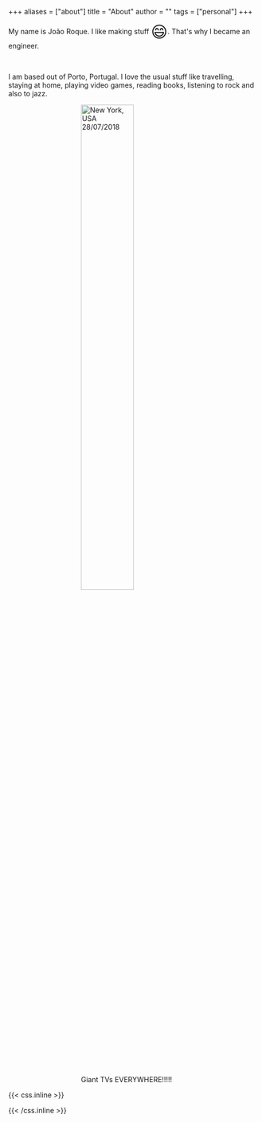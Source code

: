+++
aliases = ["about"]
title = "About"
author = ""
tags = ["personal"]
+++

My name is João Roque. I like making stuff <span class="emojify">:smile:</span>. That's why I became an engineer. 

</br>

I am based out of Porto, Portugal. I love the usual stuff like travelling, staying at home, playing video games, reading books, listening to rock and also to jazz.

<!-- ![Bolivia](/images/desert.jpg) -->
<figure>
    <img src="/images/ny.jpg" width="50%" height="50%" class="center"
         alt="New York, USA 28/07/2018">
    <figcaption class="center">Giant TVs EVERYWHERE!!!!!</figcaption>
</figure>

{{< css.inline >}}
<style>
.emojify {
	font-family: Apple Color Emoji, Segoe UI Emoji, NotoColorEmoji, Segoe UI Symbol, Android Emoji, EmojiSymbols;
	font-size: 2rem;
	vertical-align: middle;
}
@media screen and (max-width:650px) {
  .nowrap {
    display: block;
    margin: 25px 0;
  }
}
.center {
  display: block;
  margin-left: auto;
  margin-right: auto;
  width: 50%;
}
</style>
{{< /css.inline >}}